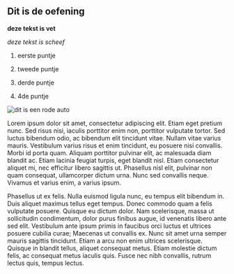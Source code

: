 ## Dit is de oefening

  

**deze tekst is vet**

_deze tekst is scheef_

  

1. eerste puntje

2. tweede puntje

3. derde puntje

4. 4de puntje

  

![dit is een rode auto](https://images0.persgroep.net/rcs/jP-BIetSYO4-9smPaAv7FBcLFnw/diocontent/63743255/_crop/40/3/630/356/_fitwidth/630/?appId=21791a8992982cd8da851550a453bd7f&quality=0.8)

  


Lorem ipsum dolor sit amet, consectetur adipiscing elit. Etiam eget pretium nunc. Sed risus nisi, iaculis porttitor enim non, porttitor vulputate tortor. Sed luctus bibendum odio, ac bibendum elit tincidunt vitae. Nullam vitae varius mauris. Vestibulum varius risus et enim tincidunt, eu posuere nisi convallis. Morbi id porta quam. Aliquam porttitor pulvinar elit, ac malesuada diam blandit ac. Etiam lacinia feugiat turpis, eget blandit nisl. Etiam consectetur aliquet mi, nec efficitur libero sagittis ut. Phasellus nisl elit, pulvinar non quam consequat, ullamcorper dictum urna. Nunc sed convallis neque. Vivamus et varius enim, a varius ipsum.

Phasellus ut ex felis. Nulla euismod ligula nunc, eu tempus elit bibendum in. Duis aliquet maximus tellus eget tempus. Donec commodo quam a felis vulputate posuere. Quisque eu dictum dolor. Nam scelerisque, massa ut sollicitudin condimentum, dolor purus finibus augue, id venenatis libero ante sed elit. Vestibulum ante ipsum primis in faucibus orci luctus et ultrices posuere cubilia curae; Maecenas ut convallis ex. Nunc sit amet urna semper mauris sagittis tincidunt. Etiam a arcu non enim ultrices scelerisque. Quisque in blandit tellus, aliquet consequat metus. Etiam molestie dictum felis, ac consequat metus iaculis quis. Fusce nec nibh convallis, rutrum lectus quis, tempus lectus.